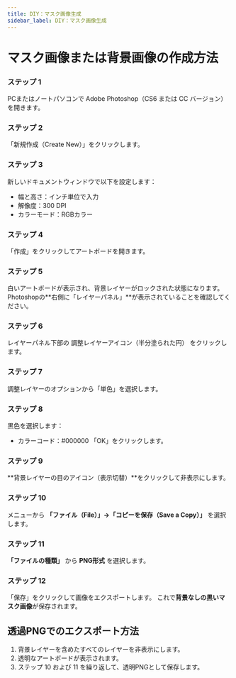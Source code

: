 ```yaml
---
title: DIY：マスク画像生成
sidebar_label: DIY：マスク画像生成
---
```

# **マスク画像または背景画像の作成方法**

### **ステップ 1**

PCまたはノートパソコンで Adobe Photoshop（CS6 または CC バージョン） を開きます。

### **ステップ 2**

「新規作成（Create New）」をクリックします。

### **ステップ 3**

新しいドキュメントウィンドウで以下を設定します：

* 幅と高さ：インチ単位で入力
* 解像度：300 DPI
* カラーモード：RGBカラー

### **ステップ 4**

「作成」をクリックしてアートボードを開きます。

### **ステップ 5**

白いアートボードが表示され、背景レイヤーがロックされた状態になります。
 Photoshopの\*\*右側に「レイヤーパネル」\*\*が表示されていることを確認してください。

### **ステップ 6**

レイヤーパネル下部の 調整レイヤーアイコン（半分塗られた円） をクリックします。

### **ステップ 7**

調整レイヤーのオプションから「単色」を選択します。

### **ステップ 8**

黒色を選択します：

* カラーコード：#000000
   「OK」をクリックします。

### **ステップ 9**

\*\*背景レイヤーの目のアイコン（表示切替）\*\*をクリックして非表示にします。

### **ステップ 10**

メニューから **「ファイル（File）」→「コピーを保存（Save a Copy）」** を選択します。

### **ステップ 11**

**「ファイルの種類」** から **PNG形式** を選択します。

### **ステップ 12**

「保存」をクリックして画像をエクスポートします。
 これで**背景なしの黒いマスク画像**が保存されます。

## **透過PNGでのエクスポート方法**

1. 背景レイヤーを含めたすべてのレイヤーを非表示にします。
2. 透明なアートボードが表示されます。
3. ステップ 10 および 11 を繰り返して、透明PNGとして保存します。
